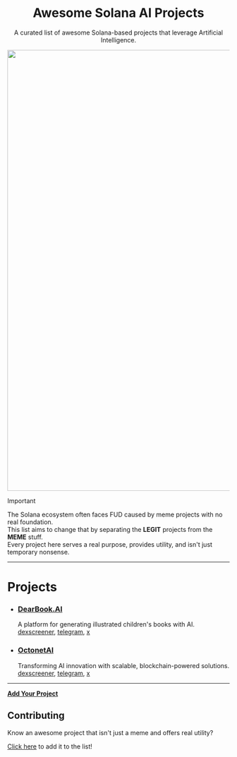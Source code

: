 <h1 align="center">Awesome Solana AI Projects</h1>
<p align="center">
A curated list of awesome Solana-based projects that leverage Artificial Intelligence.
</p>
<p align="center"><img width="1000" src="https://github.com/user-attachments/assets/9b88ea9b-c19f-49f7-9e53-089cbda408a5"></p>

> [!IMPORTANT]  
> The Solana ecosystem often faces FUD caused by meme projects with no real foundation.  
> This list aims to change that by separating the **LEGIT** projects from the **MEME** stuff.   
> Every project here serves a real purpose, provides utility, and isn't just temporary nonsense.  

---

# Projects

- ### **[DearBook.AI](https://dearbook.ai)**
  A platform for generating illustrated children's books with AI.  
  [dexscreener](https://dexscreener.com/solana/4sqm5vwisz3a4g2zagvv1ltg3csqmxxbb2qfuucu9jtv), [telegram](https://t.me/dearbookcommunity), [x](https://x.com/DearBookAI)

- ### **[OctonetAI](https://www.octonet.ai)**
  Transforming AI innovation with scalable, blockchain-powered solutions.  
  [dexscreener](https://dexscreener.com/solana/8k8ebatkwt6lzlpy3qjvx3qr26r5o7yqc4r3xmkwgfbv), [telegram](https://t.me/OctonetAiChat), [x](https://x.com/octonetai)

---
**[Add Your Project](https://github.com/milewski/awesome-solana-ai-projects/edit/main/README.md)**

## Contributing  

Know an awesome project that isn't just a meme and offers real utility?  

[Click here](https://github.com/milewski/awesome-solana-ai-projects/edit/main/README.md) to add it to the list!
